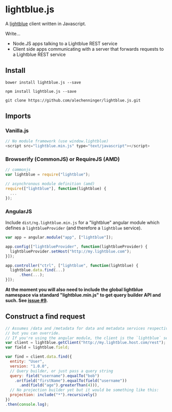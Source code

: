 # lightblue.js

A [lightblue](https://github.com/lightblue-platform) client written in Javascript.

Write...
- Node.JS apps talking to a Lightblue REST service
- Client side apps communicating with a server that forwards requests to a Lightblue REST service

## Install

`bower install lightblue.js --save`

`npm install lightblue.js --save`

`git clone https://github.com/alechenninger/lightblue.js.git`


## Imports

### Vanilla.js

```javascript
// No module framework (use window.lightblue)
<script src="lightblue.min.js" type="text/javascript"></script>
```

### Browserify (CommonJS) or RequireJS (AMD)
```js
// commonjs
var lightblue = require("lightblue");

// asynchronous module definition (amd)
require(["lightblue"], function(lightblue) {
  ...
});
```

### AngularJS
Include `dist/ng.lightblue.min.js` for a "lightblue" angular module which 
defines a `lightblueProvider` (and therefore a `lightblue` service).

```js
var app = angular.module("app", ["lightblue"]);

app.config(["lightblueProvider", function(lightblueProvider) {
  lightblueProvider.setHost("http://my.lightblue.com");
}]);

app.controller("ctrl", ["lightblue", function(lightblue) {
  lightblue.data.find(...)
      .then(...);
}]);
```

**At the moment you will also need to include the global lightblue namespace 
via standard "lightblue.min.js" to get query builder API and such. See 
[issue #9](https://github.com/alechenninger/lightblue.js/issues/9).**

## Construct a find request

```javascript
// Assumes /data and /metadata for data and metadata services respectively, 
// but you can override.
// If you're using the angular module, the client is the `lightblue` service.
var client = lightblue.getClient("http://my.lightblue.host.com/rest"); 
var field = lightblue.field;

var find = client.data.find({
  entity: "User",
  version: "1.0.0",
  // Query builder, or just pass a query string
  query: field("username").equalTo("bob")
    .or(field("firstName").equalTo(field("username"))
      .and(field("age").greaterThan(4))),
  // No projection builder yet but it would be something like this:
  projection: include("*").recursively()
})
.then(console.log);
```

